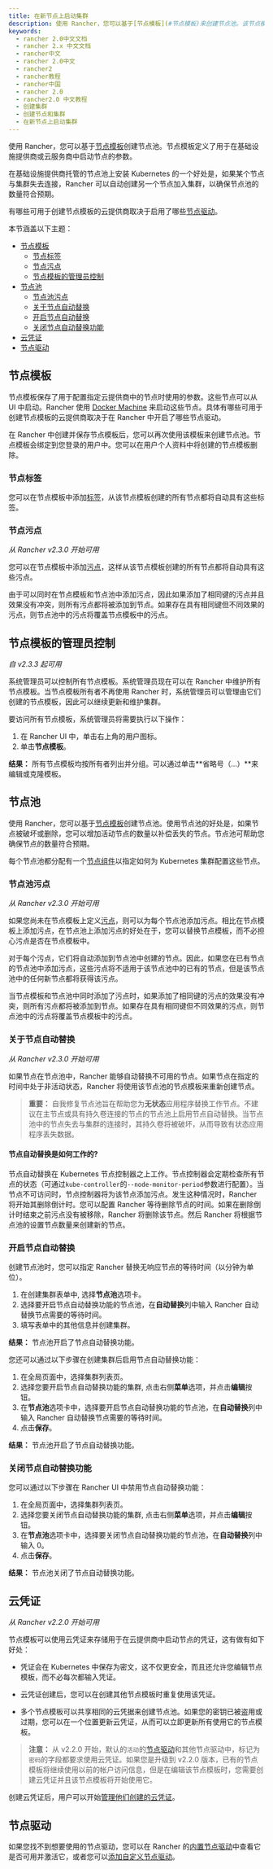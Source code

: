 ```yaml
---
title: 在新节点上启动集群
description: 使用 Rancher，您可以基于[节点模板](#节点模板)来创建节点池。该节点模板定义了用于在基础设施提供商或云服务商中启动节点的参数。在基础设施提供商托管的节点池上安装 Kubernetes 的一个好处是，如果某个节点与集群失去连接，Rancher 可以自动创建另一个节点加入集群，以确保节点池的数量符合预期。有哪些可用于创建节点模板的云提供商取决于启用了哪些[节点驱动](#节点驱动)。
keywords:
  - rancher 2.0中文文档
  - rancher 2.x 中文文档
  - rancher中文
  - rancher 2.0中文
  - rancher2
  - rancher教程
  - rancher中国
  - rancher 2.0
  - rancher2.0 中文教程
  - 创建集群
  - 创建节点和集群
  - 在新节点上启动集群
---
```


使用 Rancher，您可以基于[节点模板](#节点模板)创建节点池。节点模板定义了用于在基础设施提供商或云服务商中启动节点的参数。

在基础设施提供商托管的节点池上安装 Kubernetes 的一个好处是，如果某个节点与集群失去连接，Rancher 可以自动创建另一个节点加入集群，以确保节点池的数量符合预期。

有哪些可用于创建节点模板的云提供商取决于启用了哪些[节点驱动](#节点驱动)。

本节涵盖以下主题：

- [节点模板](#节点模板)
  - [节点标签](#节点标签)
  - [节点污点](#节点污点)
  - [节点模板的管理员控制](#节点模板的管理员控制)
- [节点池](#节点池)
  - [节点池污点](#节点池污点)
  - [关于节点自动替换](#关于节点自动替换)
  - [开启节点自动替换](#开启节点自动替换)
  - [关闭节点自动替换功能](#关闭节点自动替换功能)
- [云凭证](#云凭证)
- [节点驱动](#节点驱动)

## 节点模板

节点模板保存了用于配置指定云提供商中的节点时使用的参数。这些节点可以从 UI 中启动。Rancher 使用 [Docker Machine](https://docs.docker.com/machine/) 来启动这些节点。具体有哪些可用于创建节点模板的云提供商取决于在 Rancher 中开启了哪些节点驱动。

在 Rancher 中创建并保存节点模板后，您可以再次使用该模板来创建节点池。节点模板会绑定到您登录的用户中。您可以在用户个人资料中将创建的节点模板删除。

### 节点标签

您可以在节点模板中添加[标签](https://kubernetes.io/docs/concepts/overview/working-with-objects/labels/)，从该节点模板创建的所有节点都将自动具有这些标签。

### 节点污点

_从 Rancher v2.3.0 开始可用_

您可以在节点模板中添加[污点](https://kubernetes.io/docs/concepts/configuration/taint-and-toleration/)，这样从该节点模板创建的所有节点都将自动具有这些污点。

由于可以同时在节点模板和节点池中添加污点，因此如果添加了相同键的污点并且效果没有冲突，则所有污点都将被添加到节点。如果存在具有相同键但不同效果的污点，则节点池中的污点将覆盖节点模板中的污点。

## 节点模板的管理员控制

_自 v2.3.3 起可用_

系统管理员可以控制所有节点模板。系统管理员现在可以在 Rancher 中维护所有节点模板。当节点模板所有者不再使用 Rancher 时，系统管理员可以管理由它们创建的节点模板，因此可以继续更新和维护集群。

要访问所有节点模板，系统管理员将需要执行以下操作：

1. 在 Rancher UI 中，单击右上角的用户图标。
1. 单击**节点模板**。

**结果：** 所有节点模板均按所有者列出并分组。可以通过单击**省略号（...）**来编辑或克隆模板。

## 节点池

使用 Rancher，您可以基于[节点模板](#节点模板)创建节点池。使用节点池的好处是，如果节点被破坏或删除，您可以增加活动节点的数量以补偿丢失的节点。节点池可帮助您确保节点的数量符合预期。

每个节点池都分配有一个[节点组件](/docs/cluster-provisioning/_index)以指定如何为 Kubernetes 集群配置这些节点。

### 节点池污点

_从 Rancher v2.3.0 开始可用_

如果您尚未在节点模板上定义[污点](https://kubernetes.io/docs/concepts/configuration/taint-and-toleration/)，则可以为每个节点池添加污点。相比在节点模板上添加污点，在节点池上添加污点的好处在于，您可以替换节点模板，而不必担心污点是否在节点模板中。

对于每个污点，它们将自动添加到节点池中创建的节点。因此，如果您在已有节点的节点池中添加污点，这些污点将不适用于该节点池中的已有的节点，但是该节点池中的任何新节点都将获得该污点。

当节点模板和节点池中同时添加了污点时，如果添加了相同键的污点的效果没有冲突，则所有污点都将被添加到节点。如果存在具有相同键但不同效果的污点，则节点池中的污点将覆盖节点模板中的污点。

### 关于节点自动替换

_从 Rancher v2.3.0 开始可用_

如果节点在节点池中，Rancher 能够自动替换不可用的节点。如果节点在指定的时间中处于非活动状态，Rancher 将使用该节点池的节点模板来重新创建节点。

> **重要：** 自我修复节点池旨在帮助您为**无状态**应用程序替换工作节点。不建议在主节点或具有持久卷连接的节点的节点池上启用节点自动替换。当节点池中的节点失去与集群的连接时，其持久卷将被破坏，从而导致有状态应用程序丢失数据。

#### 节点自动替换是如何工作的?

节点自动替换在 Kubernetes 节点控制器之上工作。节点控制器会定期检查所有节点的状态（可通过`kube-controller`的`--node-monitor-period`参数进行配置）。当节点不可访问时，节点控制器将为该节点添加污点。发生这种情况时，Rancher 将开始其删除倒计时。您可以配置 Rancher 等待删除节点的时间。如果在删除倒计时结束之前污点没有被移除，Rancher 将删除该节点。然后 Rancher 将根据节点池的设置节点数量来创建新的节点。

### 开启节点自动替换

创建节点池时，您可以指定 Rancher 替换无响应节点的等待时间（以分钟为单位）。

1. 在创建集群表单中, 选择**节点池**选项卡。
1. 选择要开启节点自动替换功能的节点池，在**自动替换**列中输入 Rancher 自动替换节点需要的等待时间。
1. 填写表单中的其他信息并创建集群。

**结果：** 节点池开启了节点自动替换功能。

您还可以通过以下步骤在创建集群后启用节点自动替换功能：

1. 在全局页面中，选择集群列表页。
1. 选择您要开启节点自动替换功能的集群, 点击右侧**菜单**选项，并点击**编辑**按钮。
1. 在**节点池**选项卡中，选择要开启节点自动替换功能的节点池，在**自动替换**列中输入 Rancher 自动替换节点需要的等待时间。
1. 点击**保存**。

**结果：** 节点池开启了节点自动替换功能。

### 关闭节点自动替换功能

您可以通过以下步骤在 Rancher UI 中禁用节点自动替换功能：

1. 在全局页面中，选择集群列表页。
1. 选择您要关闭节点自动替换功能的集群, 点击右侧**菜单**选项，并点击**编辑**按钮。
1. 在**节点池**选项卡中，选择要关闭节点自动替换功能的节点池，在**自动替换**列中输入 0。
1. 点击**保存**。

**结果：** 节点池关闭了节点自动替换功能。

## 云凭证

_从 Rancher v2.2.0 开始可用_

节点模板可以使用云凭证来存储用于在云提供商中启动节点的凭证，这有做有如下好处：

- 凭证会在 Kubernetes 中保存为密文，这不仅更安全，而且还允许您编辑节点模板，而不必每次都输入凭证。

- 云凭证创建后，您可以在创建其他节点模板时重复使用该凭证。

- 多个节点模板可以共享相同的云凭据来创建节点池。如果您的密钥已被盗用或过期，您可以在一个位置更新云凭证，从而可以立即更新所有使用它的节点模板。

> **注意：** 从 v2.2.0 开始，默认的`活动`的[节点驱动](/docs/admin-settings/drivers/node-drivers/_index)和其他节点驱动中，标记为`密码`的字段都要求使用云凭证。如果您是升级到 v2.2.0 版本，已有的节点模板将继续使用以前的帐户访问信息，但是在编辑该节点模板时，您需要创建云凭证并且该节点模板将开始使用它。

创建云凭证后，用户可以开始[管理他们创建的云凭证](/docs/user-settings/cloud-credentials/_index)。

## 节点驱动

如果您找不到想要使用的节点驱动，您可以在 Rancher 的[内置节点驱动](/docs/admin-settings/drivers/node-drivers/_index)中查看它是否可用并激活它，或者您可以[添加自定义节点驱动](/docs/admin-settings/drivers/node-drivers/_index)。
